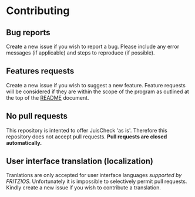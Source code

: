 # Contributing

## Bug reports

Create a new issue if you wish to report a bug. Please include any error messages
(if applicable) and steps to reproduce (if possible).

## Features requests

Create a new issue if you wish to suggest a new feature. Feature requests will be
considered if they are within the scope of the program as outlined at the top of
the [README](README.md) document.

## No pull requests

This repository is intented to offer JuisCheck 'as is'. Therefore this repository
does not accept pull requests. **Pull requests are closed automatically.**

## User interface translation (localization)

Tranlations are only accepted for user interface languages *supported by FRITZ!OS*.
Unfortunately it is impossible to selectively permit pull requests. Kindly create
a new issue if you wish to contribute a translation.
